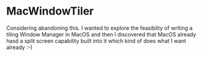 # MacWindowTiler

Considering abandoning this. I wanted to explore the feasiblity of writing a tiling Window Manager in MacOS and then I discovered that MacOS already hasd a split screen capability built into it which kind of does what I want already :-)
